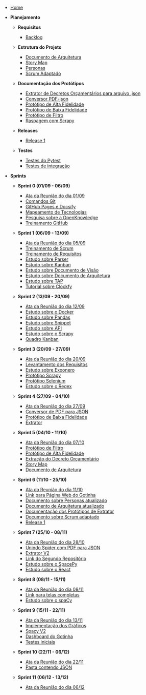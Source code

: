- [Home](./)

- **Planejamento**

  - **Requisitos**
    - [Backlog](./Estrutura%20do%20Projeto/Backlog.md)

  - **Estrutura do Projeto**
    - [Documento de Arquitetura](./Estrutura%20do%20Projeto/Arquitetura.md)
    - [Story Map](./Estrutura%20do%20Projeto/StoryMap.md)
    - [Personas](./Estrutura%20do%20Projeto/Personas.md)
    - [Scrum Adaptado](./Estrutura%20do%20Projeto/Processo%20de%20Desenvolvimento.md)

  - **Documentação dos Protótipos**
    - [Extrator de Decretos Orçamentários para arquivo .json](./Documentação%20dos%20Protótipos/orçamentário.md)
    - [Conversor PDF-json](./Documentação%20dos%20Protótipos/pdf-json.md)
    - [Protótipo de Alta Fidelidade](./Documentação%20dos%20Protótipos/ProtótipoAltaFidelidade.md)
    - [Protótipo de Baixa Fidelidade](./Documentação%20dos%20Protótipos/ProtótipoBaixaFidelidade.md)
    - [Protótipo de Filtro](./Documentação%20dos%20Protótipos/ProtótipoFiltro.md)
    - [Raspagem com Scrapy](./Documentação%20dos%20Protótipos/Raspagem_'Quotes_to_Scrape'.md)

  - **Releases**
    - [Release 1](./Releases/Release1.md)
  
  - **Testes**
    - [Testes do Pytest](./Testes/pytest.md)
    - [Testes de integração](./Testes/testes_integracao.md)

- **Sprints**

  - **Sprint 0 (01/09 - 06/09)**
    - [Ata da Reunião do dia 01/09](./AtaReuniao/ataReuniao01-09.md)
    - [Comandos Git](./Estudos/ComandosGit.md)
    - [GitHub Pages e Docsify](./Estudos/GitHub_Pages.md)
    - [Mapeamento de Tecnologias](./Estudos/Mapeamento_de_tecnologias.md)
    - [Pesquisa sobre a OpenKnowledge](./Estudos/pesquisaOpenKnowledge.md)
    - [Treinamento GitHub](./Estudos/Treinamento_GitHub.md)

  - **Sprint 1 (06/09 - 13/09)**
    - [Ata da Reunião do dia 05/09](./AtaReuniao/ataReuniao05-09.md)
    - [Treinamento de Scrum](./Estudos/scrum.md)
    - [Treinamento de Requisitos](./Estudos/requisitos.md)
    - [Estudo sobre Parser](./Estudos/parser.md)
    - [Estudo sobre Kanban](./Estudos/Kanban.md)
    - [Estudo sobre Documento de Visão](./Estudos/Documento_de_Visão.md)
    - [Estudo sobre Documento de Arquitetura](./Estudos/Documento_de_Arquitetura.md)
    - [Estudo sobre TAP](./Estudos/TAP.md)
    - [Tutorial sobre Clockfy](https://www.youtube.com/watch?v=iX8RSEhJenU)

  - **Sprint 2 (13/09 - 20/09)**
    - [Ata da Reunião do dia 12/09](./AtaReuniao/ataReuniao12-09.md)
    - [Estudo sobre o Docker](./Estudos/Docker.md)
    - [Estudo sobre Pandas](https://github.com/unb-mds/2023-2-Squad09-Gotinha/blob/main/docs/Estudos/Pandas.ipynb)
    - [Estudo sobre Snippet](./Estudos/Snippet.md)
    - [Estudo sobre API](./Estudos/API.md)
    - [Estudo sobre o Scrapy](./Estudos/Scrapy.md)
    - [Quadro Kanban](https://github.com/orgs/unb-mds/projects/11)

  - **Sprint 3 (20/09 - 27/09)**
    - [Ata da Reunião do dia 20/09](./AtaReuniao/ataReuniao20-09.md)
    - [Levantamento dos Requisitos](./Estrutura%20do%20Projeto/Backlog.md)
    - [Estudo sobre Exoonero](./Estudos/Exoonero.md)
    - [Protótipo Scrapy](./Documentação%20dos%20Protótipos/Raspagem_'Quotes_to_Scrape'.md)
    - [Protótipo Selenium](https://github.com/unb-mds/2023-2-Squad09-Gotinha/blob/main/Prot%C3%B3tipos/Prot%C3%B3tipoSelenium/botselenium.py)
    - [Estudo sobre o Regex](./Estudos/Regex.md)
  
  - **Sprint 4 (27/09 - 04/10)**
    - [Ata da Reunião do dia 27/09](./AtaReuniao/ataReuniao27-09.md)
    - [Conversor de PDF para JSON](./Documentação%20dos%20Protótipos/pdf-json.md)
    - [Protótipo de Baixa Fidelidade](./Documentação%20dos%20Protótipos/ProtótipoBaixaFidelidade.md)
    - [Extrator](https://github.com/unb-mds/2023-2-Squad09-Gotinha/tree/main/Prot%C3%B3tipos/Extrator_V1)

  - **Sprint 5 (04/10 - 11/10)**
    - [Ata da Reunião do dia 07/10](./AtaReuniao/ataReuniao07-10.md)
    - [Protótipo de Filtro](./Documentação%20dos%20Protótipos/ProtótipoFiltro.md)
    - [Protótipo de Alta Fidelidade](./Documentação%20dos%20Protótipos/ProtótipoAltaFidelidade.md)
    - [Extração do Decreto Orçamentário](./Documentação%20dos%20Protótipos/orçamentário.md)
    - [Story Map](./Estrutura%20do%20Projeto/StoryMap.md)
    - [Documento de Arquitetura](./Estrutura%20do%20Projeto/Arquitetura.md)

  - **Sprint 6 (11/10 - 25/10)**
    - [Ata da Reunião do dia 11/10](./AtaReuniao/ataReuniao11-10.md)
    - [Link para Página Web do Gotinha](https://unb-mds.github.io/2023.2_Gotinha/)
    - [Documento sobre Personas atualizado](./Estrutura%20do%20Projeto/Personas.md)
    - [Documento de Arquitetura atualizado](./Estrutura%20do%20Projeto/Arquitetura.md)
    - [Documentação dos Protótipos de Extrator](./Documentação%20dos%20Protótipos/orçamentário.md)
    - [Documento sobre Scrum adaptado](./Estrutura%20do%20Projeto/Processo%20de%20Desenvolvimento.md)
    - [Release 1](./Releases/Release1.md)

  - **Sprint 7 (25/10 - 08/11)**
    - [Ata da Reunião do dia 28/10](./AtaReuniao/ataReuniao28-10.md)
    - [Unindo Spider com PDF para JSON](./Documentação%20dos%20Protótipos/run.md)
    - [Extrator V2](https://github.com/unb-mds/2023-2-Squad09-Gotinha/tree/main/Prot%C3%B3tipos/Extrator_V2)
    - [Link do Segundo Repositório](https://github.com/unb-mds/2023.2_Gotinha)
    - [Estudo sobre o SpacePy](./Estudos/Spacepy.md)
    - [Estudo sobre o React](./Estudos/React.md)
  
  - **Sprint 8 (08/11 - 15/11)**
    - [Ata da Reunião do dia 08/11](./AtaReuniao/ataReuniao08-11.md)
    - [Link para telas completas](https://unb-mds.github.io/2023.2_Gotinha/)
    - [Estudo sobre o spaCy](./Estudos/spaCy.md)

  - **Sprint 9 (15/11 - 22/11)**
    - [Ata da Reunião do dia 13/11](./AtaReuniao/ataReuniao13-11.md)
    - [Implementação dos Gráficos](./Documentação%20dos%20Protótipos/DocumentacaoGraficos.md)
    - [Spacy V2](https://github.com/unb-mds/2023-2-Squad09-Gotinha/blob/main/Prot%C3%B3tipos/Prot%C3%B3tipo_Spacy/spaCy.ipynb)
    - [Dashboard do Gotinha](https://unb-mds.github.io/2023.2_Gotinha/)
    - [Testes iniciais](./Testes/pytest.md)

  - **Sprint 10 (22/11 - 06/12)**
    - [Ata da Reunião do dia 22/11](./AtaReuniao/ataReuniao22-11.md)
    - [Pasta contendo JSON](https://github.com/unb-mds/2023-2-Squad09-Gotinha/tree/main/JSON)

  - **Sprint 11 (06/12 - 13/12)**
    - [Ata da Reunião do dia 06/12](./AtaReuniao/ataReuniao06-12.md)
